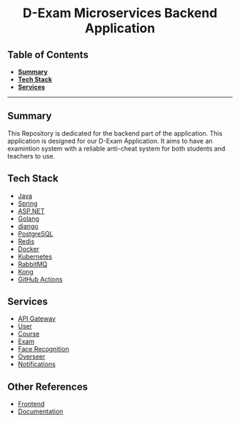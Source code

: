 <div align="center">
  <h1>D-Exam Microservices Backend Application</h1>
</div>

##  Table of Contents
- [**Summary**](#summary)
- [**Tech Stack**](#getting-started)
- [**Services**](#services)
---
## Summary

This Repository is dedicated for the backend part of the application. This application is designed for our D-Exam Application. It aims to have an examintion system with a reliable anti-cheat system for both students and teachers to use.

## Tech Stack

- [Java](https://www.java.com/en/)
- [Spring](https://spring.io/)
- [ASP.NET](https://dotnet.microsoft.com/en-us/apps/aspnet)
- [Golang](https://golang.org/dl/)
- [django](https://www.djangoproject.com/)
- [PostgreSQL](https://www.postgresql.org/)
- [Redis](https://redis.io/download/)
- [Docker](https://www.docker.com/)
- [Kubernetes](https://kubernetes.io/)
- [RabbitMQ](https://www.rabbitmq.com/)
- [Kong](https://konghq.com/)
- [GitHub Actions](https://github.com/features/actions)

## Services
- [API Gateway]()
- [User](https://github.com/MarwanGalal746/D-Exam-with-Anti-Cheat-System-Backend/tree/User-Service)
- [Course](https://github.com/MarwanGalal746/D-Exam-with-Anti-Cheat-System-Backend/tree/Course-Service)
- [Exam](https://github.com/MarwanGalal746/D-Exam-with-Anti-Cheat-System-Backend/tree/exam-service)
- [Face Recognition](https://github.com/MarwanGalal746/D-Exam-with-Anti-Cheat-System-Backend/tree/Face-Recognition-Service)
- [Overseer](https://github.com/MarwanGalal746/D-Exam-with-Anti-Cheat-System-Backend/tree/Overseer-Service)
- [Notifications]()

## Other References
- [Frontend](https://github.com/Abdelrhman-ammar/D-Exam-with-Anti-Cheat-System-Frontend)
- [Documentation](https://github.com/MarwanGalal746/D-Exam-with-Anti-Cheat-System)
